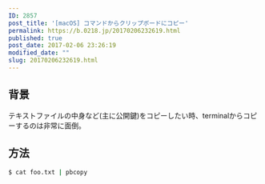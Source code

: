 ```yaml
---
ID: 2857
post_title: '[macOS] コマンドからクリップボードにコピー'
permalink: https://b.0218.jp/20170206232619.html
published: true
post_date: 2017-02-06 23:26:19
modified_date: ""
slug: 20170206232619.html
---
```

<!--more-->

## 背景

テキストファイルの中身など(主に公開鍵)をコピーしたい時、terminalからコピーするのは非常に面倒。


## 方法

```bash
$ cat foo.txt | pbcopy
```